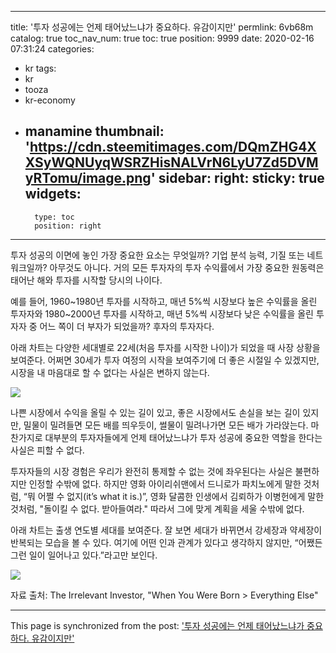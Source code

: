 
---
title: '투자 성공에는 언제 태어났느냐가 중요하다. 유감이지만'
permlink: 6vb68m
catalog: true
toc_nav_num: true
toc: true
position: 9999
date: 2020-02-16 07:31:24
categories:
- kr
tags:
- kr
- tooza
- kr-economy
- manamine
thumbnail: 'https://cdn.steemitimages.com/DQmZHG4XXSyWQNUyqWSRZHisNALVrN6LyU7Zd5DVMyRTomu/image.png'
sidebar:
    right:
        sticky: true
widgets:
    -
        type: toc
        position: right
---


투자 성공의 이면에 놓인 가장 중요한 요소는 무엇일까? 기업 분석 능력, 기질 또는 네트워크일까? 아무것도 아니다. 거의 모든 투자자의 투자 수익률에서 가장 중요한 원동력은 태어난 해와 투자를 시작할 당시의 나이다.


예를 들어, 1960~1980년 투자를 시작하고, 매년 5%씩 시장보다 높은 수익률을 올린 투자자와 1980~2000년 투자를 시작하고, 매년 5%씩 시장보다 낮은 수익률을 올린 투자자 중 어느 쪽이 더 부자가 되었을까? 후자의 투자자다.


아래 차트는 다양한 세대별로 22세(처음 투자를 시작한 나이)가 되었을 때 사장 상황을 보여준다. 어쩌면 30세가 투자 여정의 시작을 보여주기에 더 좋은 시절일 수 있겠지만, 시장을 내 마음대로 할 수 없다는 사실은 변하지 않는다.


![](https://cdn.steemitimages.com/DQmZHG4XXSyWQNUyqWSRZHisNALVrN6LyU7Zd5DVMyRTomu/image.png)


나쁜 시장에서 수익을 올릴 수 있는 길이 있고, 좋은 시장에서도 손실을 보는 길이 있지만, 밀물이 밀려들면 모든 배를 띄우듯이, 썰물이 밀려나가면 모든 배가 가라앉는다. 마찬가지로 대부분의 투자자들에게 언제 태어났느냐가 투자 성공에 중요한 역할을 한다는 사실은 피할 수 없다.


투자자들의 시장 경험은 우리가 완전히 통제할 수 없는 것에 좌우된다는 사실은 불편하지만 인정할 수밖에 없다. 하지만 영화 아이리쉬맨에서 드니로가 파치노에게 말한 것처럼, “뭐 어쩔 수 없지(it’s what it is.)”, 영화 달콤한 인생에서 김뢰하가 이병헌에게 말한 것처럼, "돌이킬 수 없다. 받아들여라." 따라서 그에 맞게 계획을 세울 수밖에 없다.


아래 차트는 출생 연도별 세대를 보여준다. 잘 보면 세대가 바뀌면서 강세장과 약세장이 반복되는 모습을 볼 수 있다. 여기에 어떤 인과 관계가 있다고 생각하지 않지만, “어쨌든 그런 일이 일어나고 있다.”라고만 보인다.

![](https://cdn.steemitimages.com/DQmNRK7Z3HsdtbP6zWtRDAvAgxfY9s2CznEcFLUkLEnLmcM/image.png)

자료 출처: The Irrelevant Investor, "When You Were Born > Everything Else"

- - -

This page is synchronized from the post: ['투자 성공에는 언제 태어났느냐가 중요하다. 유감이지만'](https://steemit.com/@pius.pius/6vb68m)
